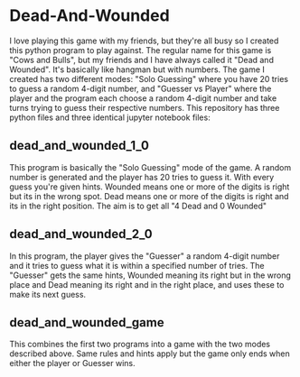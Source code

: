 # Dead-And-Wounded
I love playing this game with my friends, but they're all busy so I created this python program to play against.
The regular name for this game is "Cows and Bulls", but my friends and I have always called it "Dead and Wounded". It's basically like hangman but with numbers.
The game I created has two different modes: "Solo Guessing" where you have 20 tries to guess a random 4-digit number, and "Guesser vs Player" where the player and the program 
each choose a random 4-digit number and take turns trying to guess their respective numbers.
This repository has three python files and three identical jupyter notebook files:

## dead_and_wounded_1_0
This program is basically the "Solo Guessing" mode of the game. A random number is generated and the player has 20 tries to guess it. With every guess you're given hints.
Wounded means one or more of the digits is right but its in the wrong spot.
Dead means one or more of the digits is right and its in the right position.
The aim is to get all "4 Dead and 0 Wounded"

## dead_and_wounded_2_0
In this program, the player gives the "Guesser" a random 4-digit number and it tries to guess what it is within a specified number of tries.
The "Guesser" gets the same hints, Wounded meaning its right but in the wrong place and Dead meaning its right and in the right place, and uses these to make its next guess.

## dead_and_wounded_game
This combines the first two programs into a game with the two modes described above. Same rules and hints apply but the game only ends when either the player or Guesser wins.
